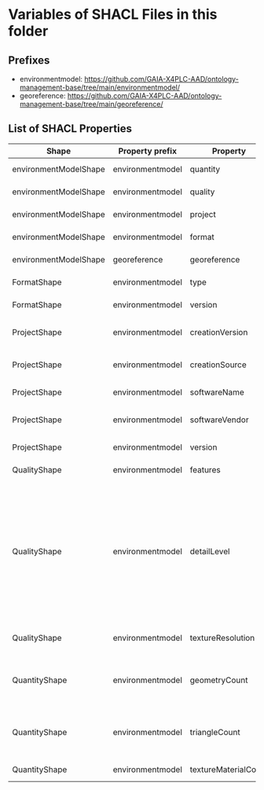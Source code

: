 # Variables of SHACL Files in this folder

## Prefixes

- environmentmodel: <https://github.com/GAIA-X4PLC-AAD/ontology-management-base/tree/main/environmentmodel/>
- georeference: <https://github.com/GAIA-X4PLC-AAD/ontology-management-base/tree/main/georeference/>

## List of SHACL Properties

| Shape | Property prefix | Property | MinCount | MaxCount | Description | Datatype/NodeKind | Filename |
| --- | --- | --- | --- | --- | --- | --- | --- |
| environmentModelShape | environmentmodel | quantity | 1 | 1 |  |  | environment-model_shacl.ttl |
| environmentModelShape | environmentmodel | quality | 1 | 1 |  |  | environment-model_shacl.ttl |
| environmentModelShape | environmentmodel | project | 1 | 1 |  |  | environment-model_shacl.ttl |
| environmentModelShape | environmentmodel | format | 1 | 1 |  |  | environment-model_shacl.ttl |
| environmentModelShape | georeference | georeference | 0 | 1 |  |  | environment-model_shacl.ttl |
| FormatShape | environmentmodel | type |  | 1 | Format type definition | <http://www.w3.org/2001/XMLSchema#string> | environment-model_shacl.ttl |
| FormatShape | environmentmodel | version |  | 1 | Version of data format | <http://www.w3.org/2001/XMLSchema#string> | environment-model_shacl.ttl |
| ProjectShape | environmentmodel | creationVersion |  | 1 | Tool for the creation of the data | <http://www.w3.org/2001/XMLSchema#string> | environment-model_shacl.ttl |
| ProjectShape | environmentmodel | creationSource |  | 1 | Tool for the creation of the data | <http://www.w3.org/2001/XMLSchema#string> | environment-model_shacl.ttl |
| ProjectShape | environmentmodel | softwareName |  | 1 | Name of the visual system | <http://www.w3.org/2001/XMLSchema#string> | environment-model_shacl.ttl |
| ProjectShape | environmentmodel | softwareVendor |  | 1 | Name of software vendor | <http://www.w3.org/2001/XMLSchema#string> | environment-model_shacl.ttl |
| ProjectShape | environmentmodel | version |  | 1 | Version of visual system | <http://www.w3.org/2001/XMLSchema#string> | environment-model_shacl.ttl |
| QualityShape | environmentmodel | features | 0 | 1 | Description of quality features | <http://www.w3.org/2001/XMLSchema#string> | environment-model_shacl.ttl |
| QualityShape | environmentmodel | detailLevel |  | 1 | Category of the level of detail (High - highest level of detail with additional object enrichment, Med - directly from data sources, with environment, Low - topological representation). | <http://www.w3.org/2001/XMLSchema#string> | environment-model_shacl.ttl |
| QualityShape | environmentmodel | textureResolution | 0 | 1 | Real texture resolution in meter (max?) | <http://www.w3.org/2001/XMLSchema#float> | environment-model_shacl.ttl |
| QuantityShape | environmentmodel | geometryCount |  | 1 | Total number of all geoemtries, instances are considered only once | <http://www.w3.org/2001/XMLSchema#int> | environment-model_shacl.ttl |
| QuantityShape | environmentmodel | triangleCount |  | 1 | Total number of all triangles, instances are considered only once | <http://www.w3.org/2001/XMLSchema#int> | environment-model_shacl.ttl |
| QuantityShape | environmentmodel | textureMaterialCount |  | 1 | Number of textures | <http://www.w3.org/2001/XMLSchema#unsignedInt> | environment-model_shacl.ttl |
